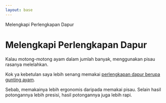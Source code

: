 ```yaml
---
layout: base
---
```

<!DOCTYPE html>
<html lang="en">
<head>
	<meta charset="UTF-8">
	<meta name="viewport" content="width=device-width, initial-scale=1.0">
	Melengkapi Perlengkapan Dapur
</head>
<body>
	<h1>Melengkapi Perlengkapan Dapur</h1>
	<p>Kalau motong-motong ayam dalam jumlah banyak, menggunakan pisau rasanya melelahkan.</p>
	<p>Kok ya kebetulan saya lebih senang memakai <a href="https://cutt.ly/RUQpvYP">perlengkapan dapur berupa gunting ayam</a>. <p>Sebab, memakainya lebih ergonomis daripada memakai pisau. Selain hasil potongannya lebih presisi, hasil potongannya juga lebih rapi.<p>
</body>
</html>


